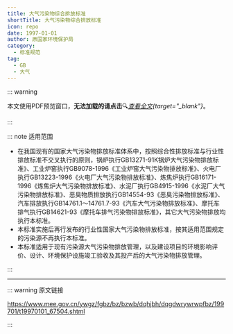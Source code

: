 ```yaml
---
title: 大气污染物综合排放标准
shortTitle: 大气污染物综合排放标准
icon: repo
date: 1997-01-01
author: 原国家环境保护局
category:
  - 标准规范
tag:
  - GB
  - 大气
---
```


::: warning

本文使用PDF预览窗口<Badge text="基于Chromium内核" type="tip" />，**无法加载的请点击**:mag:*[查看全文](/static/pdf/P8/GB/GB-16297-1996.pdf){target="_blank"}*。

:::

::: note 适用范围

- 在我国现有的国家大气污染物排放标准体系中，按照综合性排放标准与行业性排放标准不交叉执行的原则，锅炉执行GB13271-91K锅炉大气污染物排放标准》、工业炉窑执行GB9078-1996《工业炉窑大气污染物排放标准》、火电厂执行GB13223-1996《火电厂大气污染物排放标准》、炼焦炉执行GB16171-1996《炼焦炉大气污染物排放标准》、水泥厂执行GB4915-1996《水泥厂大气污染物排放标准》、恶臭物质排放执行GB14554-93《恶臭污染物排放标准》、汽车排放执行GB14761.1～14761.7-93《汽车大气污染物排放标准》、摩托车排气执行GB14621-93《摩托车排气污染物排放标准》，其它大气污染物排放均执行本标准。
- 本标准实施后再行发布的行业性国家大气污染物排放标准，按其适用范围规定的污染源不再执行本标准。
- 本标准适用于现有污染源大气污染物排放管理，以及建设项目的环境影响评价、设计、环境保护设施竣工验收及其投产后的大气污染物排放管理。

:::

<PDF url="/static/pdf/P8/GB/GB-16297-1996.pdf" :zoom=90 height="1020px" />

---

::: warning 原文链接

<https://www.mee.gov.cn/ywgz/fgbz/bz/bzwb/dqhjbh/dqgdwrywrwpfbz/199701/t19970101_67504.shtml>

:::